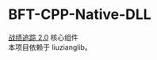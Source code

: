 # BFT-CPP-Native-DLL
<a href="https://liuziangexit.com/BFT">战绩追踪 2.0</a> 核心组件<br>
本项目依赖于 liuzianglib。
